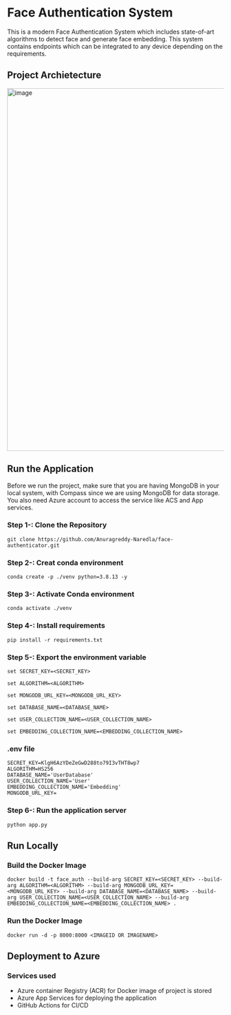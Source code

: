 

# Face Authentication System

This is a modern Face Authentication System which includes state-of-art algorithms to detect face and generate face embedding. This system contains endpoints which can be integrated to any device depending on the requirements.

## Project Archietecture
<img width="844" alt="image" src="https://user-images.githubusercontent.com/57321948/195135349-9888d9ea-af5d-4ee2-8aa4-1e57342add05.png">

## Run the Application
Before we run the project, make sure that you are having MongoDB in your local system, with Compass since we are using MongoDB for data storage. You also need Azure account to access the service like ACS and App services.

### Step 1-: Clone the Repository
```
git clone https://github.com/Anuragreddy-Naredla/face-authenticator.git
```

### Step 2-: Creat conda environment
```
conda create -p ./venv python=3.8.13 -y
```

### Step 3-: Activate Conda environment
```
conda activate ./venv
```

### Step 4-: Install requirements
```
pip install -r requirements.txt
```

### Step 5-: Export the environment variable
```
set SECRET_KEY=<SECRET_KEY>

set ALGORITHM=<ALGORITHM>

set MONGODB_URL_KEY=<MONGODB_URL_KEY>

set DATABASE_NAME=<DATABASE_NAME>

set USER_COLLECTION_NAME=<USER_COLLECTION_NAME>

set EMBEDDING_COLLECTION_NAME=<EMBEDDING_COLLECTION_NAME>
```
### .env file
```
SECRET_KEY=KlgH6AzYDeZeGwD288to79I3vTHT8wp7
ALGORITHM=HS256
DATABASE_NAME='UserDatabase'
USER_COLLECTION_NAME='User'
EMBEDDING_COLLECTION_NAME='Embedding'
MONGODB_URL_KEY=
```

### Step 6-: Run the application server
```
python app.py
```

## Run Locally

### Build the Docker Image
```
docker build -t face_auth --build-arg SECRET_KEY=<SECRET_KEY> --build-arg ALGORITHM=<ALGORITHM> --build-arg MONGODB_URL_KEY=<MONGODB_URL_KEY> --build-arg DATABASE_NAME=<DATABASE_NAME> --build-arg USER_COLLECTION_NAME=<USER_COLLECTION_NAME> --build-arg EMBEDDING_COLLECTION_NAME=<EMBEDDING_COLLECTION_NAME> .
```

### Run the Docker Image

```
docker run -d -p 8000:8000 <IMAGEID OR IMAGENAME>
```
## Deployment to Azure

### Services used
- Azure container Registry (ACR) for Docker image of project is stored
- Azure App Services for deploying the application
- GitHub Actions for CI/CD
